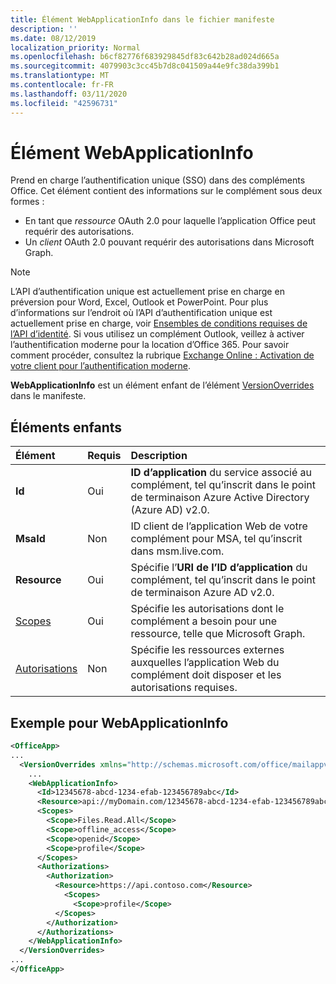 ```yaml
---
title: Élément WebApplicationInfo dans le fichier manifeste
description: ''
ms.date: 08/12/2019
localization_priority: Normal
ms.openlocfilehash: b6cf82776f683929845df83c642b28ad024d665a
ms.sourcegitcommit: 4079903c3cc45b7d8c041509a44e9fc38da399b1
ms.translationtype: MT
ms.contentlocale: fr-FR
ms.lasthandoff: 03/11/2020
ms.locfileid: "42596731"
---
```

# <a name="webapplicationinfo-element"></a>Élément WebApplicationInfo

Prend en charge l’authentification unique (SSO) dans des compléments Office. Cet élément contient des informations sur le complément sous deux formes :

- En tant que *ressource* OAuth 2.0 pour laquelle l’application Office peut requérir des autorisations.
- Un *client* OAuth 2.0 pouvant requérir des autorisations dans Microsoft Graph.

> [!NOTE]
> L’API d’authentification unique est actuellement prise en charge en préversion pour Word, Excel, Outlook et PowerPoint. Pour plus d’informations sur l’endroit où l’API d’authentification unique est actuellement prise en charge, voir [Ensembles de conditions requises de l’API d’identité](../requirement-sets/identity-api-requirement-sets.md). Si vous utilisez un complément Outlook, veillez à activer l’authentification moderne pour la location d’Office 365. Pour savoir comment procéder, consultez la rubrique [Exchange Online : Activation de votre client pour l’authentification moderne](https://social.technet.microsoft.com/wiki/contents/articles/32711.exchange-online-how-to-enable-your-tenant-for-modern-authentication.aspx).

**WebApplicationInfo** est un élément enfant de l’élément [VersionOverrides](versionoverrides.md) dans le manifeste.  

## <a name="child-elements"></a>Éléments enfants

|  Élément |  Requis  |  Description  |
|:-----|:-----|:-----|
|  **Id**    |  Oui   |  **ID d’application** du service associé au complément, tel qu’inscrit dans le point de terminaison Azure Active Directory (Azure AD) v2.0.|
|  **MsaId**    |  Non   |  ID client de l’application Web de votre complément pour MSA, tel qu’inscrit dans msm.live.com.|
|  **Resource**  |  Oui   |  Spécifie l’**URI de l’ID d’application** du complément, tel qu’inscrit dans le point de terminaison Azure AD v2.0.|
|  [Scopes](scopes.md)                |  Oui  |  Spécifie les autorisations dont le complément a besoin pour une ressource, telle que Microsoft Graph.  |
|  [Autorisations](authorizations.md)  |  Non   | Spécifie les ressources externes auxquelles l’application Web du complément doit disposer et les autorisations requises.|

## <a name="webapplicationinfo-example"></a>Exemple pour WebApplicationInfo

```xml
<OfficeApp>
...
  <VersionOverrides xmlns="http://schemas.microsoft.com/office/mailappversionoverrides" xsi:type="VersionOverridesV1_0">
    ...
    <WebApplicationInfo>
      <Id>12345678-abcd-1234-efab-123456789abc</Id>
      <Resource>api://myDomain.com/12345678-abcd-1234-efab-123456789abc</Resource>
      <Scopes>
        <Scope>Files.Read.All</Scope>
        <Scope>offline_access</Scope>
        <Scope>openid</Scope>
        <Scope>profile</Scope>
      </Scopes>
      <Authorizations>
        <Authorization>
          <Resource>https://api.contoso.com</Resource>
            <Scopes>
              <Scope>profile</Scope>
          </Scopes>
        </Authorization>
      </Authorizations>
    </WebApplicationInfo>
  </VersionOverrides>
...
</OfficeApp>
```
